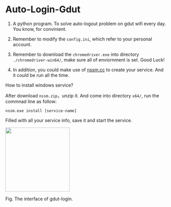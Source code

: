 # Auto-Login-Gdut

1. A python program. To solve auto-logout problem on gdut wifi every day. You know, for convinient. 

1. Remember to modify the `config.ini`, which refer to your personal account.

1. Remember to download the `chromedriver.exe` into directory `./chromedriver-win64/`, make sure all of enviornment is set. Good Luck! 

1. In addition, you could make use of [nssm.cc](https://nssm.cc/download) to create your service. And it could be run all the time. 

How to install windows service?

After download `nssm.zip`，unzip it. And come into directory `x64/`, run the commnad line as follow:

```
nssm.exe install [service-name]
```

Filled with all your service info, save it and start the service.

<img src="https://gitee.com/lsir34567/drawing-bed/raw/master/github/imgs/wx_20240319104038.png"  width="200px"/>

Fig. The interface of gdut-login.


